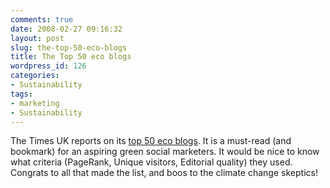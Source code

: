 ```yaml
---
comments: true
date: 2008-02-27 09:16:32
layout: post
slug: the-top-50-eco-blogs
title: The Top 50 eco blogs
wordpress_id: 126
categories:
- Sustainability
tags:
- marketing
- Sustainability
---
```


The Times UK reports on its [top 50 eco blogs](http://timesonline.typepad.com/environment/2008/02/the-top-50-eco.html). It is a must-read (and bookmark) for an aspiring green social marketers. It would be nice to know what criteria (PageRank, Unique visitors, Editorial quality) they used. Congrats to all that made the list, and boos to the climate change skeptics! 
